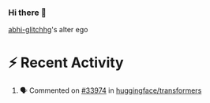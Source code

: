 ### Hi there 👋


[abhi-glitchhg](https://github.com/abhi-glitchhg)'s alter ego



# :zap: Recent Activity

<!--START_SECTION:activity-->
1. 🗣 Commented on [#33974](https://github.com/huggingface/transformers/issues/33974#issuecomment-2395349892) in [huggingface/transformers](https://github.com/huggingface/transformers)
<!--END_SECTION:activity-->

